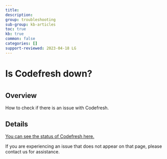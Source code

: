 ```yaml
---
title: 
description: 
group: troubleshooting
sub-group: kb-articles
toc: true
kb: true
common: false
categories: []
support-reviewed: 2023-04-18 LG
---
```


# Is Codefresh down?

#

## Overview

How to check if there is an issue with Codefresh.

## Details

[You can see the status of Codefresh here.](https://status.codefresh.io/)

If you are experiencing an issue that does not appear on that page, please
contact us for assistance.

